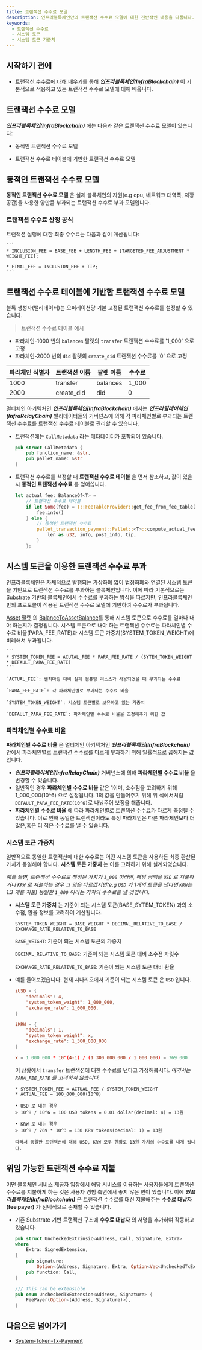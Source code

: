 ```yaml
---
title: 트랜잭션 수수료 모델
description: 인프라블록체인만의 트랜잭션 수수료 모델에 대한 전반적인 내용을 다룹니다.
keywords:
  - 트랜잭션 수수료
  - 시스템 토큰
  - 시스템 토큰 가중치
---
```


## 시작하기 전에

- [트랜잭션 수수료에 대해 배우기](../substrate/learn/frame/tx-weights-fees.md)를 통해 **_인프라블록체인(InfraBlockchain)_** 이 기본적으로 적용하고 있는 트랜잭션 수수료 모델에 대해 배웁니다.

## 트랜잭션 수수료 모델

**_인프라블록체인(InfraBlockchain)_** 에는 다음과 같은 트랜잭션 수수료 모델이 있습니다:

- 동적인 트랜잭션 수수료 모델

- 트랜잭션 수수료 테이블에 기반한 트랜잭션 수수료 모델

## 동적인 트랜잭션 수수료 모델

**동적인 트랜잭션 수수료 모델** 은 실제 블록체인의 자원(e.g cpu, 네트워크 대역폭, 저장 공간)을 사용한 양만큼 부과되는 트랜잭션 수수료 부과 모델입니다.

### 트랜잭션 수수료 산정 공식

트랜잭션 실행에 대한 최종 수수료는 다음과 같이 계산됩니다:

    ```
    * INCLUSION_FEE = BASE_FEE + LENGTH_FEE + [TARGETED_FEE_ADJUSTMENT * WEIGHT_FEE];

    * FINAL_FEE = INCLUSION_FEE + TIP;
    ```

## 트랜잭션 수수료 테이블에 기반한 트랜잭션 수수료 모델

블록 생성자(밸리데이터)는 오퍼레이션당 기본 고정된 트랜잭션 수수료를 설정할 수 있습니다.

> 트랜잭션 수수료 테이블 예시

- 파라체인-1000 번의 `balances` 팔렛의 `transfer` 트랜잭션 수수료를 '1_000' 으로 고정
- 파라체인-2000 번의 `did` 팔렛의 `create_did` 트랜잭션 수수료를 '0' 으로 고정

| 파라체인 식별자 | 트랜잭션 이름 | 팔렛 이름 | 수수료 |
| --------------- | ------------- | --------- | ------ |
| 1000            | transfer      | balances  | 1_000  |
| 2000            | create_did    | did       | 0      |

멀티체인 아키텍처인 **_인프라블록체인(InfraBlockchain)_** 에서는 **_인프라릴레이체인(InfraRelayChain)_** 밸리데이터들의 거버넌스에 의해 각 파라체인별로 부과되는 트랜잭션 수수료를 트랜잭션 수수료 테이블로 관리할 수 있습니다.

- 트랜잭션에는 `CallMetadata` 라는 메타데이터가 포함되어 있습니다.

  ```rust
  pub struct CallMetadata {
      pub function_name: &str,
      pub pallet_name: &str
  }
  ```

- 트랜잭션 수수료를 책정할 때 **트랜잭션 수수료 테이블** 을 먼저 참조하고, 값이 있을 시 **동적인 트랜잭션 수수료** 를 덮어씁니다.

  ```rust
  let actual_fee: BalanceOf<T> =
      // 트랜잭션 수수료 테이블
      if let Some(fee) = T::FeeTableProvider::get_fee_from_fee_table(metadata) {
          fee.into()
      } else {
          // 동적인 트랜잭션 수수료
          pallet_transaction_payment::Pallet::<T>::compute_actual_fee(
              len as u32, info, post_info, tip,
          )
      };
  ```

## 시스템 토큰을 이용한 트랜잭션 수수료 부과

인프라블록체인은 자체적으로 발행되는 가상화폐 없이 법정화폐와 연결된 [시스템 토큰](./system-token.md) 을 기반으로 트랜잭션 수수료를 부과하는 블록체인입니다. 이에 따라 기본적으로는 [Substrate](https://substrate.io) 기반의 블록체인에서 수수료를 부과하는 방식을 따르지만, 인프라블록체인만의 프로토콜이 적용된 트랜잭션 수수료 모델에 기반하여 수수료가 부과됩니다.

[Asset 팔렛](https://paritytech.github.io/substrate/master/pallet_assets/index.html) 의 [BalanceToAssetBalance](https://paritytech.github.io/polkadot-sdk/master/pallet_assets/struct.BalanceToAssetBalance.html)를 통해 시스템 토큰으로 수수료를 얼마나 내야 하는지가 결정됩니다. 시스템 토큰으로 내야 하는 트랜잭션 수수료는 파라체인별 수수료 비율(PARA_FEE_RATE)과 시스템 토큰 가중치(SYSTEM_TOKEN_WEIGHT)에 비례해서 부과됩니다.

    ```
    * SYSTEM_TOKEN_FEE = ACUTAL_FEE * PARA_FEE_RATE / (SYTEM_TOKEN_WEIGHT * DEFAULT_PARA_FEE_RATE)
    ```

    `ACTUAL_FEE`: 벤치마킹 대비 실제 컴퓨팅 리소스가 사용되었을 때 부과되는 수수료

    `PARA_FEE_RATE`: 각 파라체인별로 부과되는 수수료 비율

    `SYSTEM_TOKEN_WEIGHT`: 시스템 토큰별로 보유하고 있는 가중치

    `DEFAULT_PARA_FEE_RATE`: 파라체인별 수수료 비율을 조정해주기 위한 값

### 파라체인별 수수료 비율

**파라체인별 수수료 비율** 은 멀티체인 아키텍처인 **_인프라블록체인(InfraBlockchain)_** 안에서 파라체인별로 트랜잭션 수수료를 다르게 부과하기 위해 일률적으로 곱해지는 값입니다.

- **_인프라릴레이체인(InfraRelayChain)_** 거버넌스에 의해 **파라체인별 수수료 비율** 을 변경할 수 있습니다.
- 일반적인 경우 **파라체인별 수수료 비율** 값은 1이며, 소수점을 고려하기 위해 1_000_000(10^6) 으로 설정됩니다. 1의 값을 만들어주기 위해 위 식에서처럼 `DEFAULT_PARA_FEE_RATE(10^6)`로 나눠주어 보정을 해줍니다.
- **파라체인별 수수료 비율** 에 따라 파라체인별로 트랜잭션 수수료가 다르게 측정될 수 있습니다. 이로 인해 동일한 트랜잭션이라도 특정 파라체인은 다른 파라체인보다 더 많은,혹은 더 적은 수수료를 낼 수 있습니다.

### 시스템 토큰 가중치

일반적으로 동일한 트랜잭션에 대한 수수료는 어떤 시스템 토큰을 사용하든 최종 환산된 가치가 동일해야 합니다. **시스템 토큰 가중치** 는 이를 고려하기 위해 설계되었습니다.

_예를 들면, 트랜잭션 수수료로 책정된 가치가 `1_000` 이라면, 해당 금액을 `USD` 로 지불하거나 `KRW` 로 지불하는 경우 그 양은 다르겠지만(e.g `USD` 가 1개의 토큰을 낸다면 `KRW`는 1.3 개를 지불) 동일한 `1_000` 이라는 가치의 수수료를 낼 것입니다._

- **시스템 토큰 가중치** 는 기준이 되는 시스템 토큰(BASE_SYTEM_TOKEN) 과의 소수점, 환율 정보를 고려하여 계산됩니다.

  ```
  SYSTEM_TOKEN_WEIGHT = BASE_WEIGHT * DECIMAL_RELATIVE_TO_BASE / EXCHANGE_RATE_RELATIVE_TO_BASE
  ```

  `BASE_WEIGHT`: 기준이 되는 시스템 토큰의 가중치

  `DECIMAL_RELATIVE_TO_BASE`: 기준이 되는 시스템 토큰 대비 소수점 자릿수

  `EXCHANGE_RATE_RELATIVE_TO_BASE`: 기준이 되는 시스템 토큰 대비 환율

- 예를 들어보겠습니다. 현재 시나리오에서 기준이 되는 시스템 토큰 은 `USD` 입니다.

  ```toml
  iUSD = {
      "decimals": 4,
      "system_token_weight": 1_000_000,
      "exchange_rate": 1_000_000,
  }

  iKRW = {
      "decimals": 1,
      "system_token_weight": x,
      "exchange_rate": 1_300_000_000
  }

  x = 1_000_000 * 10^(4-1) / (1_300_000_000 / 1_000_000) = 769_000
  ```

  이 상황에서 `transfer` 트랜잭션에 대한 수수료를 낸다고 가정해봅시다. _여기서는 `PARA_FEE_RATE` 를 고려하지 않습니다._

  ```text
  * SYSTEM_TOKEN_FEE = ACTUAL_FEE / SYSTEM_TOKEN_WEIGHT
  * ACTUAL_FEE = 100_000_000(10^8)

  • USD 로 내는 경우
  > 10^8 / 10^6 = 100 USD tokens = 0.01 dollar(decimal: 4) = 13원

  • KRW 로 내는 경우
  > 10^8 / 769 * 10^3 = 130 KRW tokens(decimal: 1) = 13원

  따라서 동일한 트랜잭션에 대해 USD, KRW 모두 한화로 13원 가치의 수수료를 내게 됩니다.
  ```

## 위임 가능한 트랜잭션 수수료 지불

어떤 블록체인 서비스 제공자 입장에서 해당 서비스를 이용하는 사용자들에게 트랜잭션 수수료를 지불하게 하는 것은 사용자 경험 측면에서 좋지 않은 면이 있습니다. 이에 **_인프라블록체인(InfraBlockchain)_** 은 트랜잭션 수수료를 대신 지불해주는 **수수료 대납자(fee payer)** 가 선택적으로 존재할 수 있습니다.

- 기존 Substrate 기반 트랜잭션 구조에 **수수료 대납자** 의 서명을 추가하여 작동하고 있습니다.

  ```rust
  pub struct UncheckedExtrinsic<Address, Call, Signature, Extra>
  where
      Extra: SignedExtension,
  {
      pub signature:
          Option<(Address, Signature, Extra, Option<Vec<UncheckedTxExtension<Address, Signature>>>)>,
      pub function: Call,
  }

  /// This can be extensible
  pub enum UncheckedTxExtension<Address, Signature> {
      FeePayer(Option<(Address, Signature)>),
  }
  ```

## 다음으로 넘어가기

- [System-Token-Tx-Payment](https://github.com/InfraBlockchain/infrablockchain-substrate/blob/master/substrate/frame/transaction-payment/system-token-tx-payment/src/lib.rs)
